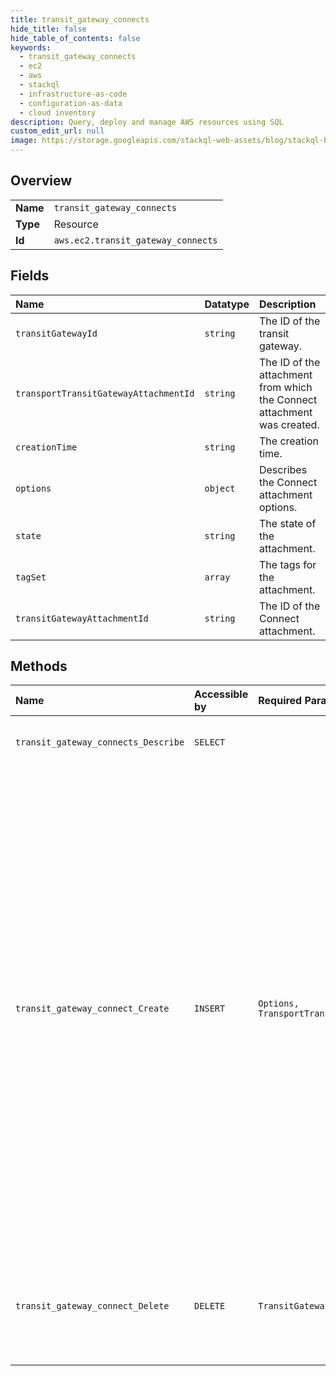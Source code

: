 ```yaml
---
title: transit_gateway_connects
hide_title: false
hide_table_of_contents: false
keywords:
  - transit_gateway_connects
  - ec2
  - aws    
  - stackql
  - infrastructure-as-code
  - configuration-as-data
  - cloud inventory
description: Query, deploy and manage AWS resources using SQL
custom_edit_url: null
image: https://storage.googleapis.com/stackql-web-assets/blog/stackql-blog-post-featured-image.png
---
```

  
    

## Overview
<table><tbody>
<tr><td><b>Name</b></td><td><code>transit_gateway_connects</code></td></tr>
<tr><td><b>Type</b></td><td>Resource</td></tr>
<tr><td><b>Id</b></td><td><code>aws.ec2.transit_gateway_connects</code></td></tr>
</tbody></table>

## Fields
| Name | Datatype | Description |
|:-----|:---------|:------------|
| `transitGatewayId` | `string` | The ID of the transit gateway. |
| `transportTransitGatewayAttachmentId` | `string` | The ID of the attachment from which the Connect attachment was created. |
| `creationTime` | `string` | The creation time. |
| `options` | `object` | Describes the Connect attachment options. |
| `state` | `string` | The state of the attachment. |
| `tagSet` | `array` | The tags for the attachment. |
| `transitGatewayAttachmentId` | `string` | The ID of the Connect attachment. |
## Methods
| Name | Accessible by | Required Params | Description |
|:-----|:--------------|:----------------|:------------|
| `transit_gateway_connects_Describe` | `SELECT` |  | Describes one or more Connect attachments. |
| `transit_gateway_connect_Create` | `INSERT` | `Options, TransportTransitGatewayAttachmentId` | &lt;p&gt;Creates a Connect attachment from a specified transit gateway attachment. A Connect attachment is a GRE-based tunnel attachment that you can use to establish a connection between a transit gateway and an appliance.&lt;/p&gt; &lt;p&gt;A Connect attachment uses an existing VPC or Amazon Web Services Direct Connect attachment as the underlying transport mechanism.&lt;/p&gt; |
| `transit_gateway_connect_Delete` | `DELETE` | `TransitGatewayAttachmentId` | Deletes the specified Connect attachment. You must first delete any Connect peers for the attachment. |
